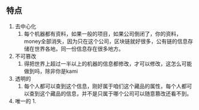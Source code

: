 ## 特点
1. 去中心化
    1. 每个机器都有资料，如果一般的项目，如果公司倒闭了，你的资料，money全部消失，因为只在这个公司，区块链就好很多，公有链的信息存储在世界各地，同一份信息存在很多地方。
2. 不可篡改
    1. 得把世界上超过一半以上的机器的信息都修改，才可以修改，这怎么可能做到吗，除非你是kami
3. 透明的
    1. 每个人都可以查到这个信息，刚好属于咱们这个藏品的属性，每个人都可以查到这个藏品的信息，并不是只属于哪个公司可以随意篡改还看不到。
4. 唯一的
    1. 

